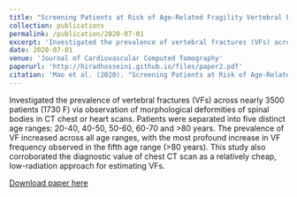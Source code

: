 ```yaml
---
title: "Screening Patients at Risk of Age-Related Fragility Vertebral Fracture in the General Population Using Multiple-Row Detector Quantitative Computed Tomography With Chest or Heart Scan"
collection: publications
permalink: /publication/2020-07-01
excerpt: 'Investigated the prevalence of vertebral fractures (VFs) across nearly 3500 patients (1730 F) via observation of morphological deformities of spinal bodies in CT chest or heart scans. Patients were separated into five distinct age ranges: 20-40, 40-50, 50-60, 60-70 and >80 years. The prevalence of VF increased across all age ranges, with the most profound increase in VF frequency observed in the fifth age range (>80 years). This study also corroborated the diagnostic value of chest CT scan as a relatively cheap, low-radiation approach for estimating VFs.'
date: 2020-07-01
venue: 'Journal of Cardiovascular Computed Tomography'
paperurl: 'http://hiradhosseini.github.io/files/paper2.pdf'
citation: 'Mao et al. (2020). "Screening Patients at Risk of Age-Related Fragility Vertebral Fracture in the General Population Using Multiple-Row Detector Quantitative Computed Tomography with Chest or Heart Scan." <i>Journal of Cardiovascular Computed Tomography</i>. 14(3).'
---
```

Investigated the prevalence of vertebral fractures (VFs) across nearly 3500 patients (1730 F) via observation of morphological deformities of spinal bodies in CT chest or heart scans. Patients were separated into five distinct age ranges: 20-40, 40-50, 50-60, 60-70 and >80 years. The prevalence of VF increased across all age ranges, with the most profound increase in VF frequency observed in the fifth age range (>80 years). This study also corroborated the diagnostic value of chest CT scan as a relatively cheap, low-radiation approach for estimating VFs.

[Download paper here](http://hiradhosseini.github.io/files/paper2.pdf)

